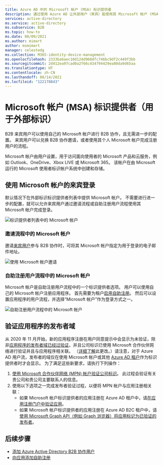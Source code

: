 ```yaml
---
title: Azure AD 中的 Microsoft 帐户 (MSA) 标识提供者
description: 通过使用 Azure AD 让外部用户（来宾）能使用其 Microsoft 帐户 (MSA) 登录至你的 Azure AD 应用。
services: active-directory
ms.service: active-directory
ms.subservice: B2B
ms.topic: how-to
ms.date: 08/09/2021
ms.author: mimart
author: msmimart
manager: celestedg
ms.collection: M365-identity-device-management
ms.openlocfilehash: 2333ba6aec10d124d960dfc746bc9df2c449f3bb
ms.sourcegitcommit: 2d412ea97cad0a2f66c434794429ea80da9d65aa
ms.translationtype: HT
ms.contentlocale: zh-CN
ms.lasthandoff: 08/14/2021
ms.locfileid: "122178843"
---
```

# <a name="microsoft-account-msa-identity-provider-for-external-identities"></a>Microsoft 帐户 (MSA) 标识提供者（用于外部标识）

B2B 来宾用户可以使用自己的 Microsoft 帐户进行 B2B 协作，且无需进一步的配置。 来宾用户可以兑换 B2B 协作邀请，或者使用其个人 Microsoft 帐户完成注册用户的流程。

Microsoft 帐户由用户设置，用于访问面向使用者的 Microsoft 产品和云服务，例如 Outlook、OneDrive、Xbox LIVE 或 Microsoft 365。 该帐户在由 Microsoft 运行的 Microsoft 使用者标识帐户系统中创建和存储。

## <a name="guest-sign-in-using-microsoft-accounts"></a>使用 Microsoft 帐户的来宾登录

默认情况下在外部标识标识提供者列表中提供 Microsoft 帐户。 不需要进行进一步的配置，就可以允许来宾用户通过邀请流程或自助注册用户流程使用其 Microsoft 帐户完成登录。

![标识提供者列表中的 Microsoft 帐户](media/microsoft-account/microsoft-account-identity-provider.png)

### <a name="microsoft-account-in-the-invitation-flow"></a>邀请流程中的 Microsoft 帐户

邀请[来宾用户](add-users-administrator.md)参与 B2B 协作时，可将其 Microsoft 帐户指定为用于登录的电子邮件地址。

![使用 Microsoft 帐户邀请](media/microsoft-account/microsoft-account-invite.png)

### <a name="microsoft-account-in-self-service-sign-up-user-flows"></a>自助注册用户流程中的 Microsoft 帐户

Microsoft 帐户是自助注册用户流程中的一个标识提供者选项。 用户可以使用自己的 Microsoft 帐户注册应用程序。 首先需要为租户[启用自助注册](self-service-sign-up-user-flow.md)。 然后可以设置应用程序的用户流程，并选择“Microsoft 帐户”作为登录方式之一。

![自助注册用户流程中的 Microsoft 帐户](media/microsoft-account/microsoft-account-user-flow.png)

## <a name="verifying-the-applications-publisher-domain"></a>验证应用程序的发布者域
从 2020 年 11 月开始，新的应用程序注册在用户同意提示中会显示为未验证，除非[应用程序的发布者域已经过验证](../develop/howto-configure-publisher-domain.md)，并且公司标识已使用 Microsoft 合作伙伴网络进行验证并且与应用程序相关联。 （[详细了解](../develop/publisher-verification-overview.md)此更改。）请注意，对于 Azure AD 用户流，发布者的域仅在使用 Microsoft 帐户或其他 [Azure AD 租户](azure-ad-account.md)作为标识提供者时才会显示。 为了满足这些新要求，请执行下列操作：

1. [使用 Microsoft 合作伙伴网络 (MPN) 帐户验证公司标识](/partner-center/verification-responses)。 此过程会验证有关贵公司和贵公司主要联系人的信息。
1. 使用以下选项之一完成发布者验证过程，以便将 MPN 帐户与应用注册相关联：
   - 如果 Microsoft 帐户标识提供者的应用注册在 Azure AD 租户中，请[在应用注册门户中验证应用](../develop/mark-app-as-publisher-verified.md)。
   - 如果 Microsoft 帐户标识提供者的应用注册在 Azure AD B2C 租户中，请[使用 Microsoft Graph API（例如 Graph 浏览器）将应用标记为已验证的发布者](../develop/troubleshoot-publisher-verification.md#making-microsoft-graph-api-calls)。

## <a name="next-steps"></a>后续步骤

- [添加 Azure Active Directory B2B 协作用户](add-users-administrator.md)
- [向应用添加自助注册](self-service-sign-up-user-flow.md)